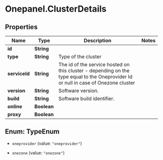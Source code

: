 # Onepanel.ClusterDetails

## Properties
Name | Type | Description | Notes
------------ | ------------- | ------------- | -------------
**id** | **String** |  | 
**type** | **String** | Type of the cluster | 
**serviceId** | **String** | The id of the service hosted on this cluster - depending on the type equal to the Oneprovider Id or null in case of Onezone cluster  | 
**version** | **String** | Software version. | 
**build** | **String** | Software build identifier. | 
**online** | **Boolean** |  | 
**proxy** | **Boolean** |  | 


<a name="TypeEnum"></a>
## Enum: TypeEnum


* `oneprovider` (value: `"oneprovider"`)

* `onezone` (value: `"onezone"`)




